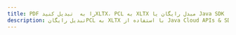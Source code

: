 ---title: PDF را به  تبدیل کنیدXLTX، PCL به XLTX مبدل رایگان یا Java SDKdescription: تبدیل رایگانPCL به XLTX با استفاده از Java Cloud APIs & SDK همچنین اسناد PDF را در Cloud ایجاد، ویرایش و رندر کنید.---